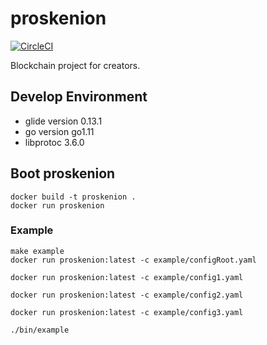 # proskenion

[![CircleCI](https://circleci.com/gh/proskenion/proskenion.svg?style=svg)](https://circleci.com/gh/proskenion/proskenion)

Blockchain project for creators.

## Develop Environment
- glide version 0.13.1
- go version go1.11
- libprotoc 3.6.0

## Boot proskenion
```
docker build -t proskenion .
docker run proskenion
```

### Example
```$xslt
make example
docker run proskenion:latest -c example/configRoot.yaml
```
```
docker run proskenion:latest -c example/config1.yaml
```
```
docker run proskenion:latest -c example/config2.yaml
```
```
docker run proskenion:latest -c example/config3.yaml
```
```$xslt
./bin/example
```

